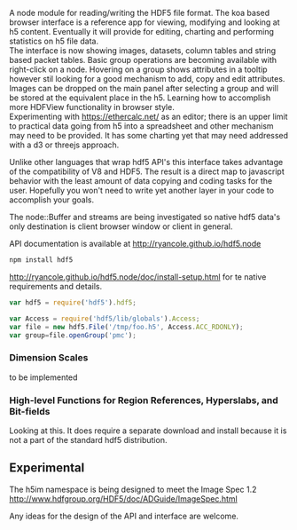 A node module for reading/writing the HDF5 file format. The koa based browser interface is a reference app for viewing, modifying and looking at h5 content. Eventually it will provide for editing, charting and performing statistics on h5 file data.  
The interface is now showing images, datasets, column tables and string based packet tables. Basic group operations are becoming available with right-click on a node.  Hovering on a group shows attributes in a tooltip however stil looking for 
a good mechanism to add, copy and edit attributes.  Images can be dropped on the main panel after selecting a group and will be stored at the equivalent place in the h5.  Learning how to accomplish more HDFView functionality in browser style.  
Experimenting with https://ethercalc.net/ as an editor; there is an upper limit to practical data going from h5 into a spreadsheet and other mechanism may need to be provided.  It has some charting yet that may need addressed with a d3 or threejs approach.

Unlike other languages that wrap hdf5 API's this interface takes advantage of the compatibility of V8 and HDF5. The result 
is a direct map to javascript behavior with the least amount of data copying and coding tasks for the user. Hopefully you 
won't need to write yet another layer in your code to accomplish your goals.

The node::Buffer and streams are being investigated so native hdf5 data's only destination is client browser window or client in general.

API documentation is available at http://ryancole.github.io/hdf5.node

```bash
npm install hdf5
```
http://ryancole.github.io/hdf5.node/doc/install-setup.html for te native requirements and details.

```javascript
var hdf5 = require('hdf5').hdf5;

var Access = require('hdf5/lib/globals').Access;
var file = new hdf5.File('/tmp/foo.h5', Access.ACC_RDONLY);
var group=file.openGroup('pmc');
```


### Dimension Scales

to be implemented

### High-level Functions for Region References, Hyperslabs, and Bit-fields

Looking at this.  It does require a separate download and install because it is not a part of the standard hdf5 distribution.


## Experimental

The h5im namespace is being designed to meet the Image Spec 1.2 http://www.hdfgroup.org/HDF5/doc/ADGuide/ImageSpec.html


Any ideas for the design of the API and interface are welcome.
